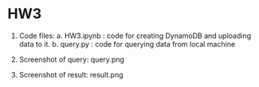 # HW3

1. Code files:
  a. HW3.ipynb : code for creating DynamoDB and uploading data to it.
  b. query.py : code for querying data from local machine
  
2. Screenshot of query: query.png
3. Screenshot of result: result.png
